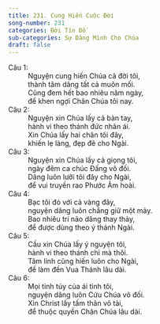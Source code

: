 ```yaml
---
title: 231. Cung Hiến Cuộc Đời
song-number: 231
categories: Đời Tín Đồ
sub-categories: Sự Dâng Mình Cho Chúa
draft: false
---
```

<dl><dt>Câu 1:</dt><dd data-verse="1">Nguyện cung hiến Chúa cả đời tôi, <br/>thành tâm dâng tất cả muôn mối. <br/>Cũng đem hết bao nhiêu năm ngày, <br/>để khen ngợi Chân Chúa tôi nay. </dd><dt>Câu 2:</dt><dd data-verse="2">Nguyện xin Chúa lấy cả bàn tay, <br/>hành vi theo thánh đức nhân ái. <br/>Xin Chúa lấy hai chân tôi đây, <br/>khiến lẹ làng, đẹp đẽ cho Ngài. </dd><dt>Câu 3:</dt><dd data-verse="3">Nguyện xin Chúa lấy cả giọng tôi, <br/>ngày đêm ca chúc Đấng vô đối. <br/>Dâng luôn lưỡi tôi đây cho Ngài, <br/>để vui truyền rao Phước Âm hoài. </dd><dt>Câu 4:</dt><dd data-verse="3">Bạc tôi đó với cả vàng đây, <br/>nguyện dâng luôn chẳng giữ một mảy. <br/>Bao nhiêu trí não dâng thay thảy, <br/>để được dùng theo ý thánh Ngài. </dd><dt>Câu 5:</dt><dd data-verse="3">Cầu xin Chúa lấy ý nguyện tôi, <br/>hành vi theo thánh chỉ mà thôi. <br/>Tâm linh cũng hiến luôn cho Ngài, <br/>để làm đền Vua Thánh lâu dài. </dd><dt>Câu 6:</dt><dd data-verse="3"> Mọi tinh túy của ái tình tôi, <br/>nguyện dâng luôn Cứu Chúa vô đối. <br/>Xin Christ lấy tấm thân vô tài, <br/>để thuộc quyền Chân Chúa lâu dài. </dd></dl>